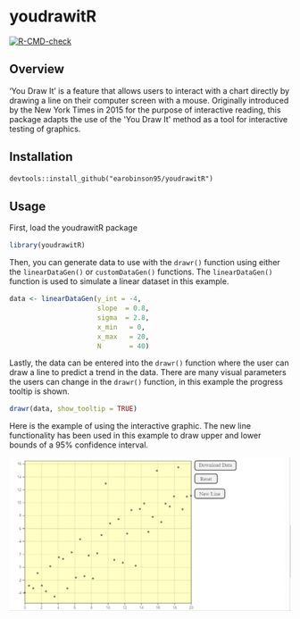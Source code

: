 # youdrawitR

<!-- badges: start -->

[![R-CMD-check](https://github.com/earobinson95/youdrawitR/actions/workflows/R-CMD-check.yaml/badge.svg)](https://github.com/earobinson95/youdrawitR/actions/workflows/R-CMD-check.yaml)
<!-- badges: end -->

## Overview

‘You Draw It’ is a feature that allows users to interact with a chart directly by drawing a line on their computer screen with a mouse. Originally introduced by the New York Times in 2015 for the purpose of interactive reading, this package adapts the use of the 'You Draw It' method as a tool for interactive testing of graphics.

## Installation

```markdown
devtools::install_github("earobinson95/youdrawitR")
```

## Usage

First, load the youdrawitR package

```r
library(youdrawitR)
```

Then, you can generate data to use with the `drawr()` function using either the `linearDataGen()` or `customDataGen()` functions. The `linearDataGen()` function is used to simulate a linear dataset in this example.

```r
data <- linearDataGen(y_int = -4,
                      slope  = 0.8,
                      sigma  = 2.8,
                      x_min   = 0,
                      x_max   = 20,
                      N       = 40)
```

Lastly, the data can be entered into the `drawr()` function where the user can draw a line to predict a trend in the data. There are many visual parameters the users can change in the `drawr()` function, in this example the progress tooltip is shown.

```r
drawr(data, show_tooltip = TRUE)
```

Here is the example of using the interactive graphic. The new line functionality has been used in this example to draw upper and lower bounds of a 95% confidence interval.

![](man/figures/drawr-example-1.gif)